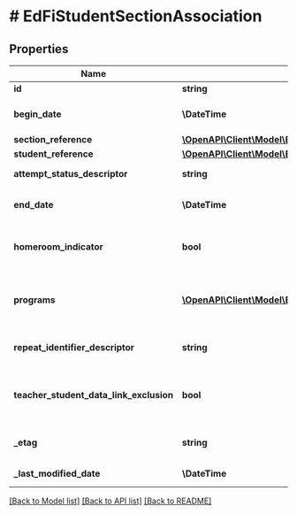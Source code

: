 # # EdFiStudentSectionAssociation

## Properties

Name | Type | Description | Notes
------------ | ------------- | ------------- | -------------
**id** | **string** |  | [optional]
**begin_date** | **\DateTime** | Month, day, and year of the student&#39;s entry or assignment to the section. |
**section_reference** | [**\OpenAPI\Client\Model\EdFiSectionReference**](EdFiSectionReference.md) |  |
**student_reference** | [**\OpenAPI\Client\Model\EdFiStudentReference**](EdFiStudentReference.md) |  |
**attempt_status_descriptor** | **string** | An indication of the student&#39;s completion status for the section. | [optional]
**end_date** | **\DateTime** | Month, day, and year of the withdrawal or exit of the student from the section. | [optional]
**homeroom_indicator** | **bool** | Indicates the section is the student&#39;s homeroom. Homeroom period may the convention for taking daily attendance. | [optional]
**programs** | [**\OpenAPI\Client\Model\EdFiStudentSectionAssociationProgram[]**](EdFiStudentSectionAssociationProgram.md) | An unordered collection of studentSectionAssociationPrograms. The program(s) that the student is participating in the context of the course. | [optional]
**repeat_identifier_descriptor** | **string** | An indication as to whether a student has previously taken a given course. | [optional]
**teacher_student_data_link_exclusion** | **bool** | Indicates that the student-section combination is excluded from calculation of value-added or growth attribution calculations used for a particular teacher evaluation. | [optional]
**_etag** | **string** | A unique system-generated value that identifies the version of the resource. | [optional]
**_last_modified_date** | **\DateTime** | The date and time the resource was last modified. | [optional]

[[Back to Model list]](../../README.md#models) [[Back to API list]](../../README.md#endpoints) [[Back to README]](../../README.md)
